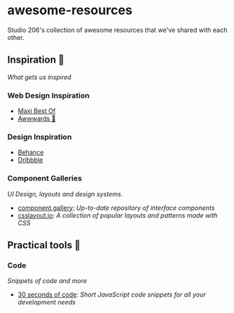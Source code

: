 # awesome-resources
Studio 206's collection of awesome resources that we've shared with each other.

## Inspiration 💭
_What gets us inspired_
### Web Design Inspiration

- [Maxi Best Of](https://maxibestof.one/)
- [Awwwards 🤮](https://www.awwwards.com/)

### Design Inspiration 

- [Behance](https://www.behance.net/)
- [Dribbble](https://dribbble.com/)


### Component Galleries
_UI Design, layouts and design systems._
- [component.gallery](https://component.gallery/): _Up-to-date repository of interface components_ 
- [csslayout.io](https://csslayout.io/): _A collection of popular layouts and patterns made with CSS_

## Practical tools 🔧

### Code
_Snippets of code and more_
- [30 seconds of code](https://github.com/30-seconds/30-seconds-of-code): _Short JavaScript code snippets for all your development needs_


